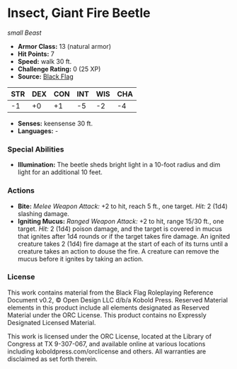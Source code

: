# Insect, Giant Fire Beetle

*small* *Beast*

- **Armor Class:** 13 (natural armor)
- **Hit Points:** 7 
- **Speed:** walk 30 ft.
- **Challenge Rating:** 0 (25 XP)
- **Source:** [Black Flag](https://koboldpress.com/kpstore/product/tovrpg-pg-mv/)

| STR | DEX | CON | INT | WIS | CHA |
| --- | --- | --- | --- | --- | --- |
| -1 | +0 | +1 | -5 | -2 | -4 |

- **Senses:** keensense 30 ft.
- **Languages:** -

### Special Abilities

- **Illumination:** The beetle sheds bright light in a 10-foot radius and dim light for an additional 10 feet.

### Actions

- **Bite:** _Melee Weapon Attack:_ +2 to hit, reach 5 ft., one target. _Hit:_ 2 (1d4) slashing damage.
- **Igniting Mucus:** _Ranged Weapon Attack:_ +2 to hit, range 15/30 ft., one target. _Hit:_ 2 (1d4) poison damage, and the target is covered in mucus that ignites after 1d4 rounds or if the target takes fire damage. An ignited creature takes 2 (1d4) fire damage at the start of each of its turns until a creature takes an action to douse the fire. A creature can remove the mucus before it ignites by taking an action.


### License

This work contains material from the Black Flag Roleplaying Reference Document v0.2, © Open Design LLC d/b/a Kobold Press. Reserved Material elements in this product include all elements designated as Reserved Material under the ORC License. This product contains no Expressly Designated Licensed Material.

This work is licensed under the ORC License, located at the Library of Congress at TX 9-307-067, and available online at various locations including koboldpress.com/orclicense and others. All warranties are disclaimed as set forth therein.
